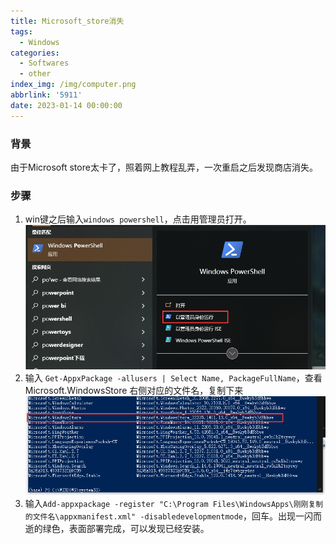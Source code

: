 ```yaml
---
title: Microsoft_store消失
tags:
  - Windows
categories:
  - Softwares
  - other
index_img: /img/computer.png
abbrlink: '5911'
date: 2023-01-14 00:00:00
---
```


### 背景

由于Microsoft store太卡了，照着网上教程乱弄，一次重启之后发现商店消失。 <!--more-->

### 步骤

1. win键之后输入`windows powershell`，点击用管理员打开。![image-1](../../../../image/Microsoft_store/open_with_admin.png)
2. 输入 `Get-AppxPackage -allusers | Select Name, PackageFullName`，查看Microsoft.WindowsStore 右侧对应的文件名，复制下来![image-2](../../../../image/Microsoft_store/windows_store.png)
3. 输入`Add-appxpackage -register "C:\Program Files\WindowsApps\刚刚复制的文件名\appxmanifest.xml" -disabledevelopmentmode`，回车。出现一闪而逝的绿色，表面部署完成，可以发现已经安装。
